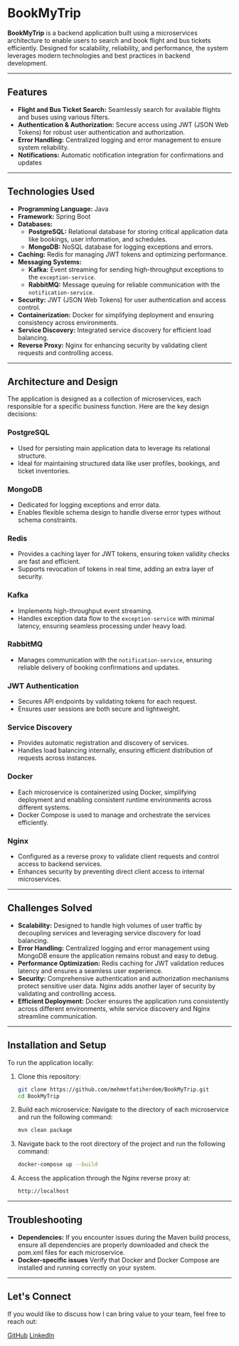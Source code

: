 # BookMyTrip

**BookMyTrip** is a backend application built using a microservices architecture to enable users to search and book flight and bus tickets efficiently. Designed for scalability, reliability, and performance, the system leverages modern technologies and best practices in backend development.

---

## Features

- **Flight and Bus Ticket Search:** Seamlessly search for available flights and buses using various filters.
- **Authentication & Authorization:** Secure access using JWT (JSON Web Tokens) for robust user authentication and authorization.
- **Error Handling:** Centralized logging and error management to ensure system reliability.
- **Notifications:** Automatic notification integration for confirmations and updates

---

## Technologies Used

- **Programming Language:** Java
- **Framework:** Spring Boot
- **Databases:**
    - **PostgreSQL:** Relational database for storing critical application data like bookings, user information, and schedules.
    - **MongoDB:** NoSQL database for logging exceptions and errors.
- **Caching:** Redis for managing JWT tokens and optimizing performance.
- **Messaging Systems:**
    - **Kafka:** Event streaming for sending high-throughput exceptions to the `exception-service`.
    - **RabbitMQ:** Message queuing for reliable communication with the `notification-service`.
- **Security:** JWT (JSON Web Tokens) for user authentication and access control.
- **Containerization:** Docker for simplifying deployment and ensuring consistency across environments.
- **Service Discovery:** Integrated service discovery for efficient load balancing.
- **Reverse Proxy:** Nginx for enhancing security by validating client requests and controlling access.

---

## Architecture and Design

The application is designed as a collection of microservices, each responsible for a specific business function. Here are the key design decisions:

### PostgreSQL
- Used for persisting main application data to leverage its relational structure.
- Ideal for maintaining structured data like user profiles, bookings, and ticket inventories.

### MongoDB
- Dedicated for logging exceptions and error data.
- Enables flexible schema design to handle diverse error types without schema constraints.

### Redis
- Provides a caching layer for JWT tokens, ensuring token validity checks are fast and efficient.
- Supports revocation of tokens in real time, adding an extra layer of security.

### Kafka
- Implements high-throughput event streaming.
- Handles exception data flow to the `exception-service` with minimal latency, ensuring seamless processing under heavy load.

### RabbitMQ
- Manages communication with the `notification-service`, ensuring reliable delivery of booking confirmations and updates.

### JWT Authentication
- Secures API endpoints by validating tokens for each request.
- Ensures user sessions are both secure and lightweight.

### Service Discovery
- Provides automatic registration and discovery of services.
- Handles load balancing internally, ensuring efficient distribution of requests across instances.

### Docker
- Each microservice is containerized using Docker, simplifying deployment and enabling consistent runtime environments across different systems.
- Docker Compose is used to manage and orchestrate the services efficiently.

### Nginx
- Configured as a reverse proxy to validate client requests and control access to backend services.
- Enhances security by preventing direct client access to internal microservices.
---

## Challenges Solved

- **Scalability:** Designed to handle high volumes of user traffic by decoupling services and leveraging service discovery for load balancing.
- **Error Handling:** Centralized logging and error management using MongoDB ensure the application remains robust and easy to debug.
- **Performance Optimization:** Redis caching for JWT validation reduces latency and ensures a seamless user experience.
- **Security:** Comprehensive authentication and authorization mechanisms protect sensitive user data. Nginx adds another layer of security by validating and controlling access.
- **Efficient Deployment:** Docker ensures the application runs consistently across different environments, while service discovery and Nginx streamline communication.
---

## Installation and Setup

To run the application locally:

1. Clone this repository:
   ```bash
   git clone https://github.com/mehmetfatiherdem/BookMyTrip.git
   cd BookMyTrip

2. Build each microservice: Navigate to the directory of each microservice and run the following command:

   ```bash
   mvn clean package

3. Navigate back to the root directory of the project and run the following command:
   
   ```bash
   docker-compose up --build

4. Access the application through the Nginx reverse proxy at:

   ```bash
   http://localhost
---

## Troubleshooting
- **Dependencies:** If you encounter issues during the Maven build process, ensure all dependencies are properly downloaded and check the pom.xml files for each microservice.
- **Docker-specific issues** Verify that Docker and Docker Compose are installed and running correctly on your system.
---

## Let's Connect
If you would like to discuss how I can bring value to your team, feel free to reach out:

[GitHub](https://github.com/mehmetfatiherdem)
[LinkedIn](https://linkedin.com/in/matterdem)